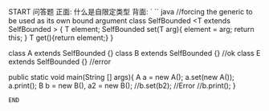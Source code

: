 START
问答题
正面: 什么是自限定类型
背面: \` `` java
//forcing the generic to be used as its own bound argument
class SelfBounded <T extends SelfBounded<T> > {
    T element;
    SelfBounded <T> set(T arg){
        element = arg;
        return this;
    }
    T get(){return element;}
}

class A extends SelfBounded <A> {}
class B extends SelfBounded <A> {} //ok 
class E extends SelfBounded <D>{} //error

public static void main(String [] args){
        A a = new A();
        a.set(new A());
        a.print();
        B b = new B(), a2 = new B();
        //b.set(b2); //Error
        //b.print();
    }
```
END